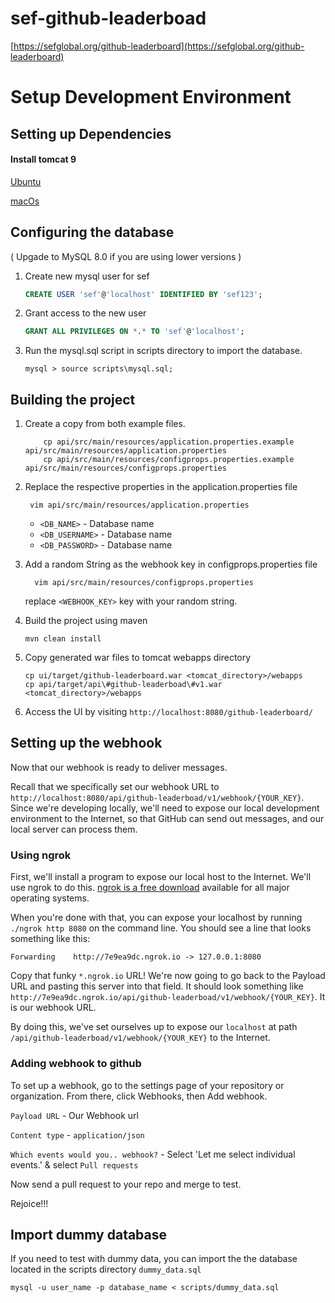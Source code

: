 # sef-github-leaderboad
[https://sefglobal.org/github-leaderboard](https://sefglobal.org/github-leaderboard)

# Setup Development Environment

## Setting up Dependencies

#### Install tomcat 9
[Ubuntu](https://www.digitalocean.com/community/tutorials/install-tomcat-9-ubuntu-1804)

[macOs](https://medium.com/@fahimhossain_16989/installing-apache-tomcat-on-macos-mojave-using-homebrew-28ce039b4b2e)

## Configuring the database

( Upgade to MySQL 8.0 if you are using lower versions )

1. Create new mysql user for sef
    ```sql
    CREATE USER 'sef'@'localhost' IDENTIFIED BY 'sef123';
    ```
2. Grant access to the new user
    ```sql
    GRANT ALL PRIVILEGES ON *.* TO 'sef'@'localhost';
    ```
3. Run the mysql.sql script in scripts directory to import the database.
    ```
    mysql > source scripts\mysql.sql;
    ```

## Building the project

1. Create a copy from both example files.
    ```
        cp api/src/main/resources/application.properties.example api/src/main/resources/application.properties
        cp api/src/main/resources/configprops.properties.example api/src/main/resources/configprops.properties
    ```

1. Replace the respective properties in the application.properties file
    ```
     vim api/src/main/resources/application.properties  
    ```
   - `<DB_NAME>` - Database name 
   - `<DB_USERNAME>` - Database name 
   - `<DB_PASSWORD>` - Database name 

1. Add a random String as the webhook key in configprops.properties file
   ```
     vim api/src/main/resources/configprops.properties  
   ```
    replace `<WEBHOOK_KEY>` key with your random string. 
2. Build the project using maven
    ```
    mvn clean install
    ```
3. Copy generated war files to tomcat webapps directory
    ```
    cp ui/target/github-leaderboard.war <tomcat_directory>/webapps
    cp api/target/api\#github-leaderboad\#v1.war   <tomcat_directory>/webapps
    ```
4. Access the UI by visiting `http://localhost:8080/github-leaderboard/`

## Setting up the webhook

Now that our webhook is ready to deliver messages.   

Recall that we specifically set our webhook URL to `http://localhost:8080/api/github-leaderboad/v1/webhook/{YOUR_KEY}`. 
Since we're developing locally, we'll need to expose our local development environment to the Internet, so that GitHub 
can send out messages, and our local server can process them.

### Using ngrok

First, we'll install a program to expose our local host to the Internet. We'll use ngrok to do this. 
[ngrok is a free download](https://ngrok.com/download) available for all major operating systems.

When you're done with that, you can expose your localhost by running `./ngrok http 8080` on the command line. 
You should see a line that looks something like this:
```
Forwarding    http://7e9ea9dc.ngrok.io -> 127.0.0.1:8080
```

Copy that funky `*.ngrok.io` URL! We're now going to go back to the Payload URL and pasting this server into that field. 
It should look something like `http://7e9ea9dc.ngrok.io/api/github-leaderboad/v1/webhook/{YOUR_KEY}`. It is our webhook 
URL.

By doing this, we've set ourselves up to expose our `localhost` at path `/api/github-leaderboad/v1/webhook/{YOUR_KEY}` 
to the Internet.

### Adding webhook to github

To set up a webhook, go to the settings page of your repository or organization. From there, click Webhooks, 
then Add webhook.

`Payload URL` - Our Webhook url

`Content type` - `application/json`

`Which events would you.. webhook?` - Select 'Let me select individual events.' & select `Pull requests`

Now send a pull request to your repo and merge to test.

Rejoice!!! 


##  Import dummy database

If you need to test with dummy data, you can import the the database located in the scripts directory `dummy_data.sql`
```
mysql -u user_name -p database_name < scripts/dummy_data.sql
```


